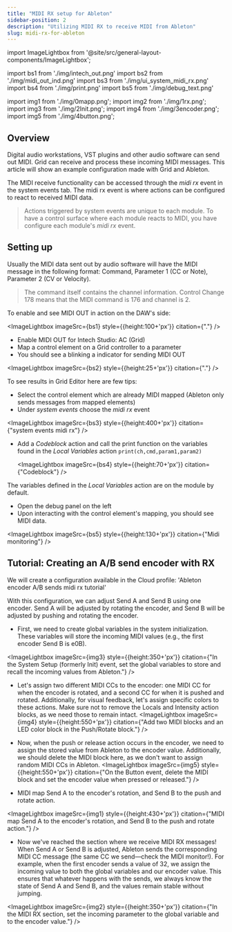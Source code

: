 ```yaml
---
title: "MIDI RX setup for Ableton"
sidebar-position: 2
description: "Utilizing MIDI RX to receive MIDI from Ableton"
slug: midi-rx-for-ableton
---
```


import ImageLightbox from '@site/src/general-layout-components/ImageLightbox';

import bs1 from './img/intech_out.png'
import bs2 from './img/midi_out_ind.png'
import bs3 from './img/ui_system_midi_rx.png'
import bs4 from './img/print.png'
import bs5 from './img/debug_text.png'

import img1 from './img/0mapp.png';
import img2 from './img/1rx.png';
import img3 from './img/2Init.png';
import img4 from './img/3encoder.png';
import img5 from './img/4button.png';

## Overview

Digital audio workstations, VST plugins and other audio software can send out MIDI. Grid can receive and process these incoming MIDI messages. This article will show an example configuration made with Grid and Ableton.

The MIDI receive functionality can be accessed through the _midi rx_ event in the system events tab. The midi rx event is where actions can be configured to react to received MIDI data.

> Actions triggered by system events are unique to each module. To have a control surface where each module reacts to MIDI, you have configure each module's _midi rx_ event.

## Setting up

Usually the MIDI data sent out by audio software will have the MIDI message in the following format: Command, Parameter 1 (CC or Note), Parameter 2 (CV or Velocity).

> The command itself contains the channel information. Control Change 178 means that the MIDI command is 176 and channel is 2.

To enable and see MIDI OUT in action on the DAW's side:

<ImageLightbox imageSrc={bs1} style={{height:100+'px'}} citation={"."} />

- Enable MIDI OUT for Intech Studio: AC (Grid)
- Map a control element on a Grid controller to a parameter
- You should see a blinking a indicator for sending MIDI OUT

<ImageLightbox imageSrc={bs2} style={{height:25+'px'}} citation={"."} />

To see results in Grid Editor here are few tips:

- Select the control element which are already MIDI mapped (Ableton only sends messages from mapped elements)
- Under _system events_ choose the _midi rx_ event

<ImageLightbox imageSrc={bs3} style={{height:400+'px'}} citation={"system events midi rx"} />

- Add a _Codeblock_ action and call the print function on the variables found in the _Local Variables_ action
  `print(ch,cmd,param1,param2)`

  <ImageLightbox imageSrc={bs4} style={{height:70+'px'}} citation={"Codeblock"} />

The variables defined in the _Local Variables_ action are on the module by default.

- Open the debug panel on the left
- Upon interacting with the control element's mapping, you should see MIDI data.

<ImageLightbox imageSrc={bs5} style={{height:130+'px'}} citation={"Midi monitoring"} />

## Tutorial: Creating an A/B send encoder with RX

We will create a configuration available in the Cloud profile: 'Ableton encoder A/B sends midi rx tutorial'

With this configuration, we can adjust Send A and Send B using one encoder. Send A will be adjusted by rotating the encoder, and Send B will be adjusted by pushing and rotating the encoder.

- First, we need to create global variables in the system initialization. These variables will store the incoming MIDI values (e.g., the first encoder Send B is e0B).

<ImageLightbox imageSrc={img3} style={{height:350+'px'}} citation={"In the System Setup (formerly Init) event, set the global variables to store and recall the incoming values from Ableton."} />

- Let's assign two different MIDI CCs to the encoder: one MIDI CC for when the encoder is rotated, and a second CC for when it is pushed and rotated. Additionally, for visual feedback, let's assign specific colors to these actions. Make sure not to remove the Locals and Intensity action blocks, as we need those to remain intact.
  <ImageLightbox imageSrc={img4} style={{height:550+'px'}} citation={"Add two MIDI blocks and an LED color block in the Push/Rotate block."} />

- Now, when the push or release action occurs in the encoder, we need to assign the stored value from Ableton to the encoder value. Additionally, we should delete the MIDI block here, as we don't want to assign random MIDI CCs in Ableton.
  <ImageLightbox imageSrc={img5} style={{height:550+'px'}} citation={"On the Button event, delete the MIDI block and set the encoder value when pressed or released."} />

- MIDI map Send A to the encoder's rotation, and Send B to the push and rotate action.

<ImageLightbox imageSrc={img1} style={{height:430+'px'}} citation={"MIDI map Send A to the encoder's rotation, and Send B to the push and rotate action."} />

- Now we've reached the section where we receive MIDI RX messages! When Send A or Send B is adjusted, Ableton sends the corresponding MIDI CC message (the same CC we send—check the MIDI monitor!). For example, when the first encoder sends a value of 32, we assign the incoming value to both the global variables and our encoder value. This ensures that whatever happens with the sends, we always know the state of Send A and Send B, and the values remain stable without jumping.

<ImageLightbox imageSrc={img2} style={{height:350+'px'}} citation={"In the MIDI RX section, set the incoming parameter to the global variable and to the encoder value."} />
